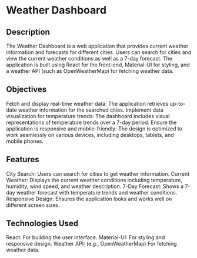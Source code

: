 # Weather Dashboard


## Description

The Weather Dashboard is a web application that provides current weather information and forecasts for different cities. Users can search for cities and view the current weather conditions as well as a 7-day forecast. The application is built using React for the front-end, Material-UI for styling, and a weather API (such as OpenWeatherMap) for fetching weather data.

## Objectives

Fetch and display real-time weather data: The application retrieves up-to-date weather information for the searched cities.
Implement data visualization for temperature trends: The dashboard includes visual representations of temperature trends over a 7-day period.
Ensure the application is responsive and mobile-friendly: The design is optimized to work seamlessly on various devices, including desktops, tablets, and mobile phones.

## Features

City Search: Users can search for cities to get weather information.
Current Weather: Displays the current weather conditions including temperature, humidity, wind speed, and weather description.
7-Day Forecast: Shows a 7-day weather forecast with temperature trends and weather conditions.
Responsive Design: Ensures the application looks and works well on different screen sizes.

## Technologies Used
React: For building the user interface.
Material-UI: For styling and responsive design.
Weather API: (e.g., OpenWeatherMap) For fetching weather data.